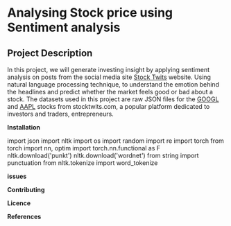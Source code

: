# **Analysing Stock price using Sentiment analysis**

## **Project Description**
In this project, we will generate investing insight by applying sentiment analysis on posts from the social media site [Stock Twits](https://en.wikipedia.org/wiki/StockTwits) website. Using  natural language processing technique, to understand the emotion behind the headlines and predict whether the market feels good or bad about a stock.
The datasets used in this project are raw JSON files for the [GOOGL](https://stocktwits.com/symbol/GOOGL) and [AAPL](https://stocktwits.com/symbol/AAPL) stocks from stocktwits.com, a popular platform dedicated to investors and traders, entrepreneurs.


**Installation**

import json
import nltk
import os
import random
import re
import torch
from torch import nn, optim
import torch.nn.functional as F
nltk.download('punkt')
nltk.download('wordnet')
from string import punctuation
from nltk.tokenize import word_tokenize


**issues**


**Contributing**



**Licence**




**References**
